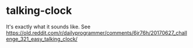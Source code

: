 # talking-clock

It's exactly what it sounds like. See https://old.reddit.com/r/dailyprogrammer/comments/6jr76h/20170627_challenge_321_easy_talking_clock/
